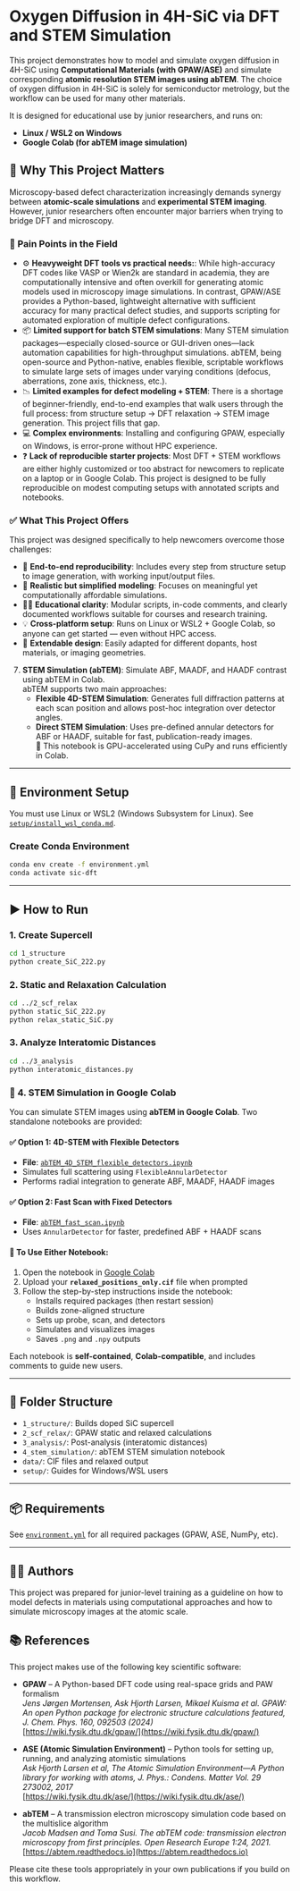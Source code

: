 # Oxygen Diffusion in 4H-SiC via DFT and STEM Simulation

This project demonstrates how to model and simulate oxygen diffusion in 4H-SiC using **Computational Materials (with GPAW/ASE)** and simulate corresponding **atomic resolution STEM images using abTEM**.
The choice of oxygen diffusion in 4H-SiC is solely for semiconductor metrology, but the workflow can be used for many other materials. 

It is designed for educational use by junior researchers, and runs on:
- **Linux / WSL2 on Windows**
- **Google Colab (for abTEM image simulation)**

## 🧠 Why This Project Matters

Microscopy-based defect characterization increasingly demands synergy between **atomic-scale simulations** and **experimental STEM imaging**. However, junior researchers often encounter major barriers when trying to bridge DFT and microscopy.

### 🔧 Pain Points in the Field

- ⚙️ **Heavyweight DFT tools vs practical needs:**: While high-accuracy DFT codes like VASP or Wien2k are standard in academia, they are computationally intensive and often overkill for generating atomic models used in microscopy image                simulations. In contrast, GPAW/ASE provides a Python-based, lightweight alternative with sufficient accuracy for many practical defect studies, and supports scripting for automated exploration of multiple defect configurations.
- 📦 **Limited support for batch STEM simulations**: Many STEM simulation packages—especially closed-source or GUI-driven ones—lack automation capabilities for high-throughput simulations. abTEM, being open-source and Python-native, enables         flexible, scriptable workflows to simulate large sets of images under varying conditions (defocus, aberrations, zone axis, thickness, etc.).
- 📉 **Limited examples for defect modeling + STEM**: There is a shortage of beginner-friendly, end-to-end examples that walk users through the full process: from structure setup → DFT relaxation → STEM image generation. This project fills            that gap.
- 💻 **Complex environments**: Installing and configuring GPAW, especially on Windows, is error-prone without HPC experience.
- ❓ **Lack of reproducible starter projects**: Most DFT + STEM workflows are either highly customized or too abstract for newcomers to replicate on a laptop or in Google Colab. This project is designed to be fully reproducible on modest             computing setups with annotated scripts and notebooks.

### ✅ What This Project Offers

This project was designed specifically to help newcomers overcome those challenges:

- 🔁 **End-to-end reproducibility**: Includes every step from structure setup to image generation, with working input/output files.
- 🧪 **Realistic but simplified modeling**: Focuses on meaningful yet computationally affordable simulations.
- 🧑‍🏫 **Educational clarity**: Modular scripts, in-code comments, and clearly documented workflows suitable for courses and research training.
- 💡 **Cross-platform setup**: Runs on Linux or WSL2 + Google Colab, so anyone can get started — even without HPC access.
- 🔄 **Extendable design**: Easily adapted for different dopants, host materials, or imaging geometries.

7. **STEM Simulation (abTEM)**: Simulate ABF, MAADF, and HAADF contrast using abTEM in Colab.  
   abTEM supports two main approaches:  
   - **Flexible 4D-STEM Simulation**: Generates full diffraction patterns at each scan position and allows post-hoc integration over detector angles.  
   - **Direct STEM Simulation**: Uses pre-defined annular detectors for ABF or HAADF, suitable for fast, publication-ready images.  
   🔹 This notebook is GPU-accelerated using CuPy and runs efficiently in Colab.

---

## 🧰 Environment Setup

You must use Linux or WSL2 (Windows Subsystem for Linux). See [`setup/install_wsl_conda.md`](./setup/install_wsl_conda.md).

### Create Conda Environment

```bash
conda env create -f environment.yml
conda activate sic-dft
```

---

## ▶️ How to Run

### 1. Create Supercell

```bash
cd 1_structure
python create_SiC_222.py
```

### 2. Static and Relaxation Calculation

```bash
cd ../2_scf_relax
python static_SiC_222.py
python relax_static_SiC.py
```

### 3. Analyze Interatomic Distances

```bash
cd ../3_analysis
python interatomic_distances.py
```

### 📸 4. STEM Simulation in Google Colab

You can simulate STEM images using **abTEM in Google Colab**. Two standalone notebooks are provided:

#### ✅ Option 1: 4D-STEM with Flexible Detectors
- **File**: [`abTEM_4D_STEM_flexible_detectors.ipynb`](./4_stem_simulation/abTEM_4D_STEM_flexible_detectors.ipynb)
- Simulates full scattering using `FlexibleAnnularDetector`
- Performs radial integration to generate ABF, MAADF, HAADF images

#### ✅ Option 2: Fast Scan with Fixed Detectors
- **File**: [`abTEM_fast_scan.ipynb`](./4_stem_simulation/abTEM_fast_scan.ipynb)
- Uses `AnnularDetector` for faster, predefined ABF + HAADF scans

#### 🧪 To Use Either Notebook:
1. Open the notebook in [Google Colab](https://colab.research.google.com/)
2. Upload your **`relaxed_positions_only.cif`** file when prompted
3. Follow the step-by-step instructions inside the notebook:
   - Installs required packages (then restart session)
   - Builds zone-aligned structure
   - Sets up probe, scan, and detectors
   - Simulates and visualizes images
   - Saves `.png` and `.npy` outputs

Each notebook is **self-contained**, **Colab-compatible**, and includes comments to guide new users.

---

## 📁 Folder Structure

- `1_structure/`: Builds doped SiC supercell
- `2_scf_relax/`: GPAW static and relaxed calculations
- `3_analysis/`: Post-analysis (interatomic distances)
- `4_stem_simulation/`: abTEM STEM simulation notebook
- `data/`: CIF files and relaxed output
- `setup/`: Guides for Windows/WSL users

---

## 📦 Requirements

See [`environment.yml`](./environment.yml) for all required packages (GPAW, ASE, NumPy, etc).

---

## 🧑‍🔬 Authors

This project was prepared for junior-level training as a guideline on how to model defects in materials using computational approaches and how to simulate microscopy images at the atomic scale.

## 📚 References

This project makes use of the following key scientific software:

- **GPAW** – A Python-based DFT code using real-space grids and PAW formalism  
  *Jens Jørgen Mortensen, Ask Hjorth Larsen, Mikael Kuisma et al. GPAW: An open Python package for electronic structure calculations featured, J. Chem. Phys. 160, 092503 (2024)*  
  [https://wiki.fysik.dtu.dk/gpaw/](https://wiki.fysik.dtu.dk/gpaw/)

- **ASE (Atomic Simulation Environment)** – Python tools for setting up, running, and analyzing atomistic simulations  
  *Ask Hjorth Larsen et al, The Atomic Simulation Environment—A Python library for working with atoms, J. Phys.: Condens. Matter Vol. 29 273002, 2017*  
  [https://wiki.fysik.dtu.dk/ase/](https://wiki.fysik.dtu.dk/ase/)

- **abTEM** – A transmission electron microscopy simulation code based on the multislice algorithm  
  *Jacob Madsen and Toma Susi. The abTEM code: transmission electron microscopy from first principles. Open Research Europe 1:24, 2021.*  
  [https://abtem.readthedocs.io](https://abtem.readthedocs.io)

Please cite these tools appropriately in your own publications if you build on this workflow.
